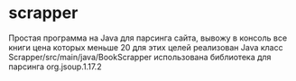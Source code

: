# scrapper
Простая программа на Java для парсинга сайта, вывожу в консоль все книги цена которых меньше 20
для этих целей реализован Java класс Scrapper/src/main/java/BookScrapper
использована библиотека для парсинга org.jsoup.1.17.2
